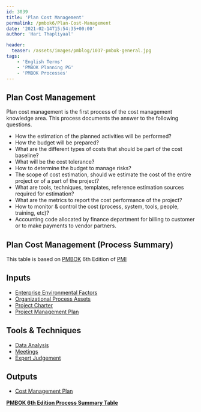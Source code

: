 ```yaml
---
id: 3039   
title: 'Plan Cost Management'
permalink: /pmbok6/Plan-Cost-Management
date: '2021-02-14T15:54:35+00:00'
author: 'Hari Thapliyaal'

header:
  teaser: /assets/images/pmblog/1037-pmbok-general.jpg
tags:
    - 'English Terms'
    - 'PMBOK Planning PG'
    - 'PMBOK Processes'
---
```


## Plan Cost Management

Plan cost management is the first process of the cost management knowledge area. This process documents the answer to the following questions.

- How the estimation of the planned activities will be performed?
- How the budget will be prepared?
- What are the different types of costs that should be part of the cost baseline?
- What will be the cost tolerance?
- How to determine the budget to manage risks?
- The scope of cost estimation, should we estimate the cost of the entire project or of a part of the project?
- What are tools, techniques, templates, reference estimation sources required for estimation?
- What are the metrics to report the cost performance of the project?
- How to monitor &amp; control the cost (process, system, tools, people, training, etc)?
- Accounting code allocated by finance department for billing to customer or to make payments to vendor partners.

## Plan Cost Management (Process Summary)

This table is based on [PMBOK](https://www.pmi.org/pmbok-guide-standards) 6th Edition of [PMI](https:/www.pmi.org)

## **Inputs**

- [Enterprise Environmental Factors](/pmbok6/enterprise-environmental-factors)
- [Organizational Process Assets](/pmbok6/organizational-process-assets)
- [Project Charter](/pmbok6/project-charter)
- [Project Management Plan](/pmbok6/project-management-plan)

## **Tools &amp; Techniques**

- [Data Analysis](/pmbok6/data-analysis)
- [Meetings](/pmbok6/meetings)
- [Expert Judgement](/pmbok6/expert-judgement)

## **Outputs**

- [Cost Management Plan](/pmbok6/cost-management-plan)

**[PMBOK 6th Edition Process Summary Table](process-groups-and-processes-in-pmbok6/)**

